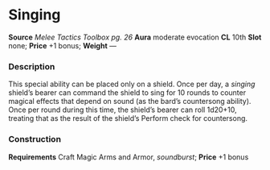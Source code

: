 ﻿---
name: "Singing"
type: ['shield_quality']
price: "+1 bonus"
description: |
  "This special ability can be placed only on a shield. Once per day, a _singing_ shield’s bearer can command the shield to sing for 10 rounds to counter magical effects that depend on sound (as the bard’s countersong ability). Once per round during this time, the shield’s bearer can roll 1d20+10, treating that as the result of the shield’s Perform check for countersong."
---

#  Singing

**Source** _Melee Tactics Toolbox pg. 26_
**Aura** moderate evocation **CL** 10th
**Slot** none; **Price** +1 bonus; **Weight** —

### Description

This special ability can be placed only on a shield. Once per day, a _singing_ shield’s bearer can command the shield to sing for 10 rounds to counter magical effects that depend on sound (as the bard’s countersong ability). Once per round during this time, the shield’s bearer can roll 1d20+10, treating that as the result of the shield’s Perform check for countersong.

### Construction

**Requirements** Craft Magic Arms and Armor, _soundburst_; **Price** +1 bonus